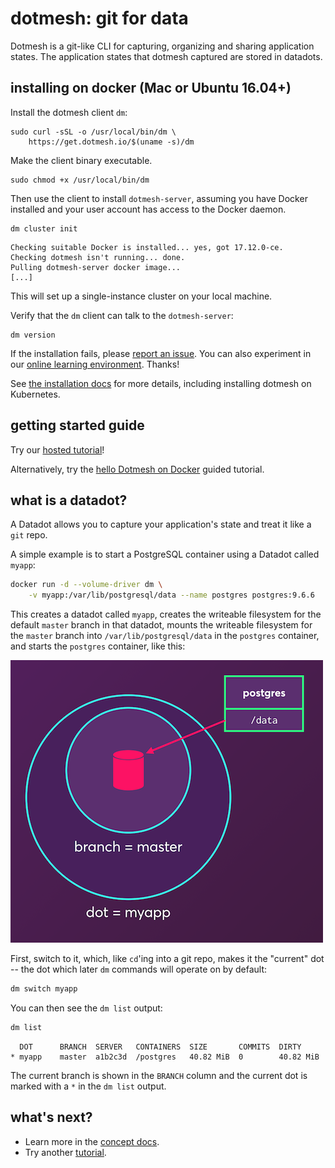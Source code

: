 # dotmesh: git for data

Dotmesh is a git-like CLI for capturing, organizing and sharing application states.
The application states that dotmesh captured are stored in datadots.

## installing on docker (Mac or Ubuntu 16.04+)

Install the dotmesh client `dm`:

```plain
sudo curl -sSL -o /usr/local/bin/dm \
    https://get.dotmesh.io/$(uname -s)/dm
```

Make the client binary executable.
```plain
sudo chmod +x /usr/local/bin/dm
```

Then use the client to install `dotmesh-server`, assuming you have Docker installed and your user account has access to the Docker daemon.

```plain
dm cluster init
```

```plain
Checking suitable Docker is installed... yes, got 17.12.0-ce.
Checking dotmesh isn't running... done.
Pulling dotmesh-server docker image...
[...]
```

This will set up a single-instance cluster on your local machine.

Verify that the `dm` client can talk to the `dotmesh-server`:
```
dm version
```

If the installation fails, please [report an issue](https://github.com/dotmesh-io/dotmesh).
You can also experiment in our [online learning environment](https://dotmesh.com/try-dotmesh/).
Thanks!

See [the installation docs](https://docs.dotmesh.com/install-setup/) for more details, including installing dotmesh on Kubernetes.


## getting started guide

Try our [hosted tutorial](https://dotmesh.com/try-dotmesh/)!

Alternatively, try the [hello Dotmesh on Docker](https://docs.dotmesh.com/tutorials/hello-dotmesh-docker/) guided tutorial.

## what is a datadot?

A Datadot allows you to capture your application's state and treat it like a `git` repo.

A simple example is to start a PostgreSQL container using a Datadot called `myapp`:

```bash
docker run -d --volume-driver dm \
    -v myapp:/var/lib/postgresql/data --name postgres postgres:9.6.6
```

This creates a datadot called `myapp`, creates the writeable filesystem for the default `master` branch in that datadot, mounts the writeable filesystem for the `master` branch into `/var/lib/postgresql/data` in the `postgres` container, and starts the `postgres` container, like this:

![myapp dot with master branch and postgres container's /data volume attached](datadot.png "Diagram of a datadot")

First, switch to it, which, like `cd`'ing into a git repo, makes it the "current" dot -- the dot which later `dm` commands will operate on by default:

```bash
dm switch myapp
```

You can then see the `dm list` output:

```bash
dm list
```

```plain
  DOT      BRANCH  SERVER   CONTAINERS  SIZE       COMMITS  DIRTY
* myapp    master  a1b2c3d  /postgres   40.82 MiB  0        40.82 MiB
```
The current branch is shown in the `BRANCH` column and the current dot is marked with a `*` in the `dm list` output.

## what's next?

* Learn more in the [concept docs](https://docs.dotmesh.com/concepts/what-is-a-datadot/).
* Try another [tutorial](https://docs.dotmesh.com/tutorials/).
